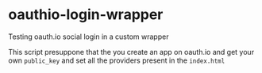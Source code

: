 # oauthio-login-wrapper
Testing oauth.io social login in a custom wrapper


This script presuppone that the you create an app on oauth.io and get your own `public_key`
 and set all the providers present in the `index.html`